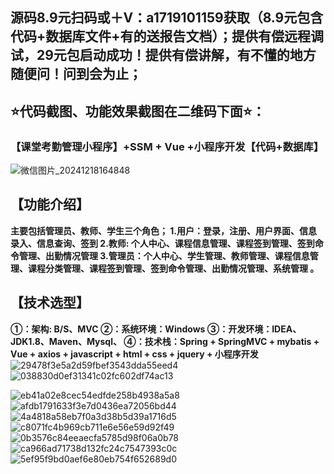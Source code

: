 ## 源码8.9元扫码或＋V：a1719101159获取（8.9元包含代码+数据库文件+有的送报告文档）；提供有偿远程调试，29元包启动成功！提供有偿讲解，有不懂的地方随便问！问到会为止；
## ⭐代码截图、功能效果截图在二维码下面⭐：
### 【课堂考勤管理小程序】+SSM + Vue +小程序开发【代码+数据库】
![微信图片_20241218164848](https://github.com/user-attachments/assets/646b2784-afb8-47ee-a4d4-5ccc9f96b331)

## 【功能介绍】
**主要包括管理员、教师、学生三个角色；
1.用户：登录，注册、用户界面、信息录入、信息查询、签到
2.教师: 个人中心、课程信息管理、课程签到管理、签到命令管理、出勤情况管理
3.管理员：个人中心、学生管理、教师管理、课程信息管理、课程分类管理、课程签到管理、签到命令管理、出勤情况管理、系统管理
。**
## 【技术选型】
**①：架构: B/S、MVC
②：系统环境：Windows
③：开发环境：IDEA、JDK1.8、Maven、Mysql、
④：技术栈：Spring + SpringMVC + mybatis + Vue + axios + javascript + html + css + jquery + 小程序开发**
![29478f3e5a2d59fbef3543dda55eed4](https://github.com/user-attachments/assets/9848e9af-9f18-4310-ad0e-0dfe92c2f1e9)
![038830d0ef31341c02fc602df74ac13](https://github.com/user-attachments/assets/f6909fc7-e575-43a2-8c78-e47b754f166a)

![eb41a02e8cec54edfde258b4938a5a8](https://github.com/user-attachments/assets/f2a80c60-616f-4352-ba39-0f432cb42031)
![afdb1791633f3e7d0436ea72056bd44](https://github.com/user-attachments/assets/bf7957cd-afc8-41c4-8d10-c2c4160b344c)
![4a4818a58eb7f0a3d38b5d39a1716d5](https://github.com/user-attachments/assets/4a5d499b-ca1c-4e12-8bbe-d9504732f6ab)
![c8071fc4b969cb711e6e56e59d92f49](https://github.com/user-attachments/assets/3bf329b8-05b7-4861-843b-78943878068f)
![0b3576c84eeaecfa5785d98f06a0b78](https://github.com/user-attachments/assets/a67759ca-0864-4f42-a75e-592686ea9f60)
![ca966ad71738d132fc24c7547393c0c](https://github.com/user-attachments/assets/06665e0f-a2c6-4e9c-8e5c-fa538a185065)
![5ef95f9bd0aef6e80eb754f652689d0](https://github.com/user-attachments/assets/d9a01316-42d9-4139-bd76-cd1f37bc4c9a)











